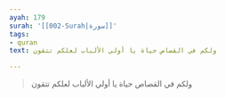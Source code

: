 ```yaml
---
ayah: 179
surah: '[[002-Surah|سورة]]'
tags:
- quran
text: ولكم في القصاص حياة يا أولي الألباب لعلكم تتقون

---
```

> ولكم في القصاص حياة يا أولي الألباب لعلكم تتقون
